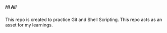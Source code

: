 ##### Hi All #######
This repo is created to practice Git and Shell Scripting.
This repo acts as an asset for my learnings.

